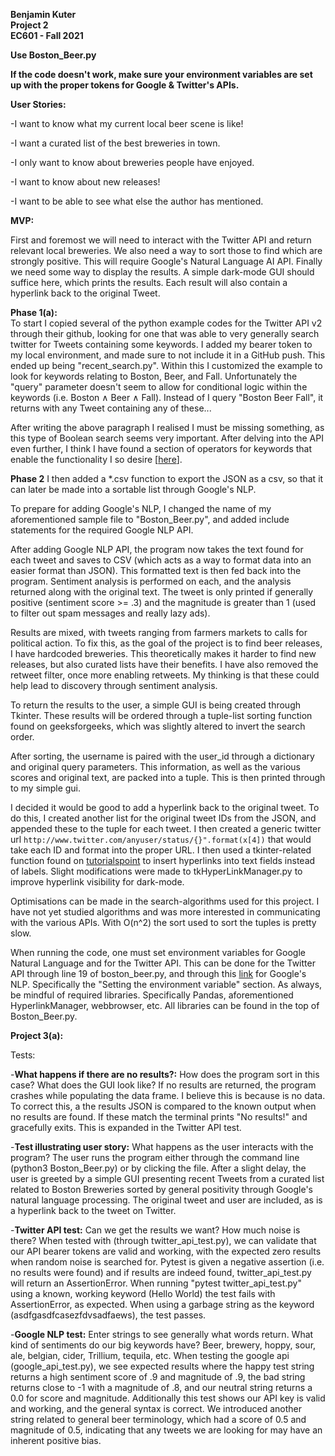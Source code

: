 **Benjamin Kuter**  
**Project 2**  
**EC601 - Fall 2021**  

**Use Boston_Beer.py**

**If the code doesn't work, make sure your environment variables are set up with the proper tokens for Google & Twitter's APIs.**

**User Stories:**

-I want to know what my current local beer scene is like!

-I want a curated list of the best breweries in town.

-I only want to know about breweries people have enjoyed.

-I want to know about new releases!

-I want to be able to see what else the author has mentioned.


**MVP:**

First and foremost we will need to interact with the Twitter API and return relevant local breweries. We also need a way to sort those to find which are strongly positive. This will require Google's Natural Language AI API. Finally we need some way to display the results. A simple dark-mode GUI should suffice here, which prints the results. Each result will also contain a hyperlink back to the original Tweet.

**Phase 1(a):**  
To start I copied several of the python example codes for the Twitter API v2 through their github, looking for one that was able to very generally search twitter for Tweets containing some keywords. I added my bearer token to my local environment, and made sure to not include it in a GitHub push. This ended up being "recent_search.py". Within this I customized the example to look for keywords relating to Boston, Beer, and Fall. Unfortunately the "query" parameter doesn't seem to allow for conditional logic within the keywords (i.e. Boston ∧ Beer ∧ Fall). Instead of I query "Boston Beer Fall", it returns with any Tweet containing any of these...  

After writing the above paragraph I realised I must be missing something, as this type of Boolean search seems very important. After delving into the API even further, I think I have found a section of operators for keywords that enable the functionality I so desire [[here](https://developer.twitter.com/en/docs/twitter-api/tweets/search/integrate/build-a-query#list)].  

**Phase 2**
I then added a *.csv function to export the JSON as a csv, so that it can later be made into a sortable list through Google's NLP.  

To prepare for adding Google's NLP, I changed the name of my aforementioned sample file to "Boston_Beer.py", and added include statements for the required Google NLP API.

After adding Google NLP API, the program now takes the text found for each tweet and saves to CSV (which acts as a way to format data into an easier format than JSON). This formatted text is then fed back into the program. Sentiment analysis is performed on each, and the analysis returned along with the original text. The tweet is only printed if generally positive (sentiment score >= .3) and the magnitude is greater than 1 (used to filter out spam messages and really lazy ads).

Results are mixed, with tweets ranging from farmers markets to calls for political action. To fix this, as the goal of the project is to find beer releases, I have hardcoded breweries. This theoretically makes it harder to find new releases, but also curated lists have their benefits. I have also removed the retweet filter, once more enabling retweets. My thinking is that these could help lead to discovery through sentiment analysis.

To return the results to the user, a simple GUI is being created through Tkinter. These results will be ordered through a tuple-list sorting function found on geeksforgeeks, which was slightly altered to invert the search order.

After sorting, the username is paired with the user_id through a dictionary and original query parameters. This information, as well as the various scores and original text, are packed into a tuple. This is then printed through to my simple gui.

I decided it would be good to add a hyperlink back to the original tweet. To do this, I created another list for the original tweet IDs from the JSON, and appended these to the tuple for each tweet. I then created a generic twitter url ```http://www.twitter.com/anyuser/status/{}".format(x[4])``` that would take each ID and format into the proper URL. I then used a tkinter-related function found on [tutorialspoint](https://www.tutorialspoint.com/how-to-create-hyperlink-in-a-tkinter-text-widget) to insert hyperlinks into text fields instead of labels. Slight modifications were made to  tkHyperLinkManager.py to improve hyperlink visibility for dark-mode.

Optimisations can be made in the search-algorithms used for this project. I have not yet studied algorithms and was more interested in communicating with the various APIs. With O(n^2) the sort used to sort the tuples is pretty slow.

When running the code, one must set environment variables for Google Natural Language and for the Twitter API. This can be done for the Twitter API through line 19 of boston_beer.py, and through this [link](https://cloud.google.com/docs/authentication/getting-started) for Google's NLP. Specifically the "Setting the environment variable" section. As always, be mindful of required libraries. Specifically Pandas, aforementioned HyperlinkManager, webbrowser, etc. All libraries can be found in the top of Boston_Beer.py.  


**Project 3(a):**

Tests:

-**What happens if there are no results?:** How does the program sort in this case? What does the GUI look like? If no results are returned, the program crashes while populating the data frame. I believe this is because is no data. To correct this, a the results JSON is compared to the known output when no results are found. If these match the terminal prints "No results!" and gracefully exits. This is expanded in the Twitter API test.

-**Test illustrating user story:** What happens as the user interacts with the program? The user runs the program either through the command line (python3 Boston_Beer.py) or by clicking the file. After a slight delay, the user is greeted by a simple GUI presenting recent Tweets from a curated list related to Boston Breweries sorted by general positivity through Google's natural language processing. The original tweet and user are included, as is a hyperlink back to the tweet on Twitter.

-**Twitter API test:** Can we get the results we want?  How much noise is there? When tested with (through twitter_api_test.py), we can validate that our API bearer tokens are valid and working, with the expected zero results when random noise is searched for. Pytest is given a negative assertion (i.e. no results were found) and if results are indeed found, twitter_api_test.py will return an AssertionError. When running "pytest twitter_api_test.py" using a known, working keyword (Hello World) the test fails with AssertionError, as expected. When using a garbage string as the keyword (asdfgasdfcasezfdvsadfaews), the test passes.

-**Google NLP test:** Enter strings to see generally what words return. What kind of sentiments do our big keywords have? Beer, brewery, hoppy, sour, ale, belgian, cider, Trillium, tequila, etc. When testing the google api (google_api_test.py), we see expected results where the happy test string returns a high sentiment score of .9 and magnitude of .9, the bad string returns close to -1 with a magnitude of .8, and our neutral string returns a 0.0 for score and magnitude. Additionally this test shows our API key is valid and working, and the general syntax is correct. We introduced another string related to general beer terminology, which had a score of 0.5 and magnitude of 0.5, indicating that any tweets we are looking for may have an inherent positive bias.